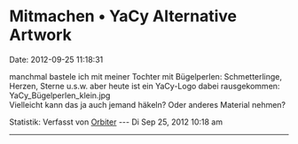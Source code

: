 Mitmachen • YaCy Alternative Artwork
====================================

Date: 2012-09-25 11:18:31

manchmal bastele ich mit meiner Tochter mit Bügelperlen: Schmetterlinge,
Herzen, Sterne u.s.w. aber heute ist ein YaCy-Logo dabei rausgekommen:\
YaCy\_Bügelperlen\_klein.jpg\
Vielleicht kann das ja auch jemand häkeln? Oder anderes Material nehmen?

Statistik: Verfasst von
[Orbiter](http://forum.yacy-websuche.de/memberlist.php?mode=viewprofile&u=2)
--- Di Sep 25, 2012 10:18 am

------------------------------------------------------------------------
